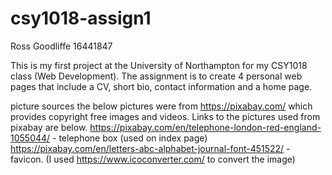 # csy1018-assign1
Ross Goodliffe
16441847

This is my first project at the University of Northampton for my CSY1018 class (Web Development).
The assignment is to create 4 personal web pages that include a CV, short bio, contact information and a home page.



picture sources
the below pictures were from https://pixabay.com/ which provides copyright free images and videos.
Links to the pictures used from pixabay are below.
https://pixabay.com/en/telephone-london-red-england-1055044/ - telephone box (used on index page)
https://pixabay.com/en/letters-abc-alphabet-journal-font-451522/ - favicon. (I used https://www.icoconverter.com/ to convert the image)
